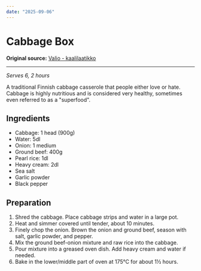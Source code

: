 ```yaml
---
date: "2025-09-06"
---
```


# Cabbage Box

**Original source:** [Valio - kaalilaatikko](https://www.valio.fi/reseptit/kaalilaatikko/)

---

*Serves 6, 2 hours*

A traditional Finnish cabbage casserole that people either love or hate. Cabbage is highly nutritious and is considered very healthy, sometimes even referred to as a "superfood".

## Ingredients
- Cabbage: 1 head (900g)
- Water: 5dl
- Onion: 1 medium
- Ground beef: 400g
- Pearl rice: 1dl
- Heavy cream: 2dl
- Sea salt
- Garlic powder
- Black pepper

## Preparation
1. Shred the cabbage. Place cabbage strips and water in a large pot.
2. Heat and simmer covered until tender, about 10 minutes.
3. Finely chop the onion. Brown the onion and ground beef, season with salt, garlic powder, and pepper.
4. Mix the ground beef-onion mixture and raw rice into the cabbage.
5. Pour mixture into a greased oven dish. Add heavy cream and water if needed.
6. Bake in the lower/middle part of oven at 175°C for about 1½ hours.

